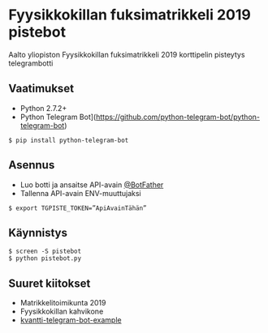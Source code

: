 # Fyysikkokillan fuksimatrikkeli 2019 pistebot

Aalto yliopiston Fyysikkokillan fuksimatrikkeli 2019 korttipelin pisteytys telegrambotti

## Vaatimukset
* Python 2.7.2+
* Python Telegram Bot](https://github.com/python-telegram-bot/python-telegram-bot)
```
$ pip install python-telegram-bot
```

## Asennus
* Luo botti ja ansaitse API-avain [@BotFather](http://t.me/BotFather)
* Tallenna API-avain ENV-muuttujaksi
```
$ export TGPISTE_TOKEN=”ApiAvainTähän”
```

## Käynnistys
```
$ screen -S pistebot
$ python pistebot.py
```


## Suuret kiitokset
* Matrikkelitoimikunta 2019
* Fyysikkokillan kahvikone
* [kvantti-telegram-bot-example](https://github.com/EinariTuukkanen/kvantti-telegram-bot-example)

